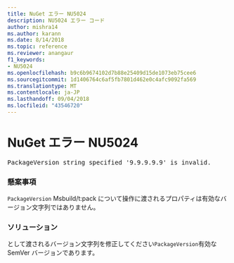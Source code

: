 ```yaml
---
title: NuGet エラー NU5024
description: NU5024 エラー コード
author: mishra14
ms.author: karann
ms.date: 8/14/2018
ms.topic: reference
ms.reviewer: anangaur
f1_keywords:
- NU5024
ms.openlocfilehash: b9c6b9674102d7b88e25409d15de1073eb75cee6
ms.sourcegitcommit: 1d1406764c6af5fb7801d462e0c4afc9092fa569
ms.translationtype: MT
ms.contentlocale: ja-JP
ms.lasthandoff: 09/04/2018
ms.locfileid: "43546720"
---
```

# <a name="nuget-error-nu5024"></a>NuGet エラー NU5024
<pre>PackageVersion string specified '9.9.9.9.9' is invalid.</pre>

### <a name="issue"></a>懸案事項

`PackageVersion` Msbuild/t:pack について操作に渡されるプロパティは有効なバージョン文字列ではありません。


### <a name="solution"></a>ソリューション

として渡されるバージョン文字列を修正してください`PackageVersion`有効な SemVer バージョンであります。

